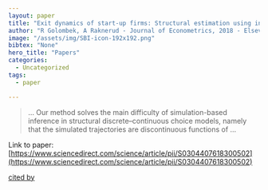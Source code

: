 ```yaml
---
layout: paper
title: "Exit dynamics of start-up firms: Structural estimation using indirect inference"
author: "R Golombek, A Raknerud - Journal of Econometrics, 2018 - Elsevier"
image: "/assets/img/SBI-icon-192x192.png"
bibtex: "None"
hero_title: "Papers"
categories:
  - Uncategorized
tags:
  - paper

---
```

>… Our method solves the main difficulty of simulation-based inference in structural discrete–continuous choice models, namely that the simulated trajectories are discontinuous functions of …

Link to paper: [https://www.sciencedirect.com/science/article/pii/S0304407618300502](https://www.sciencedirect.com/science/article/pii/S0304407618300502)

[cited by](https://scholar.google.com/scholar?cites=1581472481842696577&as_sdt=2005&sciodt=0,5&hl=en&num=20)
